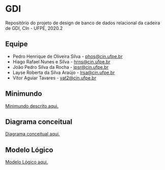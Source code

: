 # GDI
Repositório do projeto de design de banco de dados relacional da cadeira de GDI, CIn - UFPE, 2020.2


## Equipe

* Pedro Henrique de Oliveira Silva - phos@cin.ufpe.br
* Hiago Rafael Nunes e Silva - hrns@cin.ufpe.br
* João Pedro Silva da Rocha - jpsr@cin.ufpe.br
* Layse Roberta da Silva Araújo - lrsa@cin.ufpe.br
* Vítor Aguiar Tavares - vat2@cin.ufpe.br

## Minimundo
[Minimundo descrito aqui.](minimundo.md)

## Diagrama conceitual
[Diagrama conceitual aqui.](Diagrama%20conceitual.pdf)

## Modelo Lógico
[Modelo Lógico aqui.](Projeto%20Lógico.pdf)
